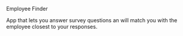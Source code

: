 Employee Finder

App that lets you answer survey questions an will match you with the employee closest to your responses.
